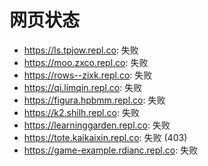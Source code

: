 # 网页状态
- https://ls.tpjow.repl.co: 失败
- https://moo.zxco.repl.co: 失败
- https://rows--zixk.repl.co: 失败
- https://qi.limqin.repl.co: 失败
- https://figura.hpbmm.repl.co: 失败
- https://k2.shilh.repl.co: 失败
- https://learninggarden.repl.co: 失败
- https://tote.kaikaixin.repl.co: 失败 (403)
- https://game-example.rdianc.repl.co: 失败
